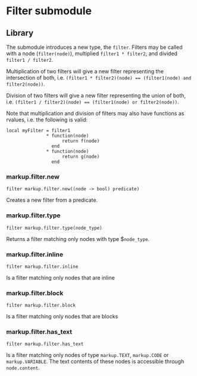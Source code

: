 
# Filter submodule

## Library

The submodule introduces a new type, the `filter`.
Filters may be called with a node (`filter(node)`), multiplied `filter1 * filter2`, and divided `filter1 / filter2`.

Multiplication of two filters will give a new filter representing the intersection of both, i.e. `(filter1 * filter2)(node) == (filter1(node) and filter2(node))`.

Division of two filters will give a new filter representing the union of both, i.e. `(filter1 / filter2)(node) == (filter1(node) or filter2(node))`.

Note that multiplication and division of filters may also have functions as rvalues, i.e. the following is valid:

```
local myFilter = filter1
               * function(node)
                     return f(node)
                 end
               * function(node)
                     return g(node)
                 end
```

### markup.filter.new

```
filter markup.filter.new((node -> bool) predicate)
```

Creates a new filter from a predicate.

### markup.filter.type

```
filter markup.filter.type(node_type)
```

Returns a filter matching only nodes with type $`node_type`.

### markup.filter.inline

```
filter markup.filter.inline
```

Is a filter matching only nodes that are inline

### markup.filter.block

```
filter markup.filter.block
```

Is a filter matching only nodes that are blocks

### markup.filter.has\_text

```
filter markup.filter.has_text
```

Is a filter matching only nodes of type `markup.TEXT`, `markup.CODE` or `markup.VARIABLE`. The text contents of these nodes is accessible through `node.content`.
